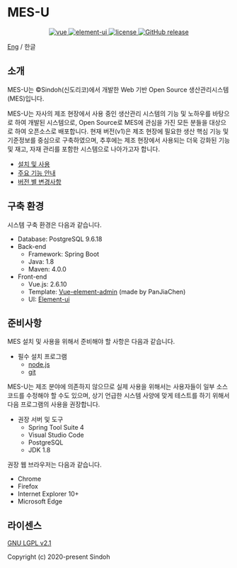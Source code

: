 # MES-U

<p align="center">
  <a href="https://github.com/vuejs/vue">
    <img src="https://img.shields.io/badge/vue-2.6.10-brightgreen.svg" alt="vue">
  </a>
  <a href="https://element.eleme.io">
    <img src="https://img.shields.io/badge/element--ui-2.7.0-brightgreen.svg" alt="element-ui">
  </a>
  <a href="./LICENSE">
    <img src="https://img.shields.io/badge/license-LGPL_2.1-blue" alt="license">
  </a>
  <a href="https://github.com/sindohmes/MESTEST/releases">
    <img src="https://img.shields.io/badge/release-v1.0-blue" alt="GitHub release">
  </a>
</p>

[Eng](./README.md) / 한글

## 소개

MES-U는 &copy;Sindoh(신도리코)에서 개발한 Web 기반 Open Source 생산관리시스템(MES)입니다. 

MES-U는 자사의 제조 현장에서 사용 중인 생산관리 시스템의 기능 및 노하우를 바탕으로 하여 개발된 시스템으로, Open Source로 MES에 관심을 가진 모든 분들을 대상으로 하여 오픈소스로 배포합니다.
현재 버전(v1)은 제조 현장에 필요한 생산 핵심 기능 및 기준정보를 중심으로 구축하였으며, 추후에는 제조 현장에서 사용되는 더욱 강화된 기능 및 재고, 자재 관리를 포함한 시스템으로 나아가고자 합니다.

+ [설치 및 사용](./Installation.ko-KR.md)
+ [주요 기능 안내](./features.ko-KR.md)
+ [버전 별 변경사항](./version.ko-KR.md)

## 구축 환경

시스템 구축 환경은 다음과 같습니다.

- Database: PostgreSQL 9.6.18
- Back-end
  + Framework: Spring Boot
  + Java: 1.8
  + Maven: 4.0.0
- Front-end
  + Vue.js: 2.6.10
  + Template: [Vue-element-admin](https://github.com/PanJiaChen/vue-element-admin) (made by PanJiaChen)
  + UI: [Element-ui](https://element.eleme.io)

## 준비사항

MES 설치 및 사용을 위해서 준비해야 할 사항은 다음과 같습니다.

- 필수 설치 프로그램
  + [node.js](https://nodejs.org/) 
  + [git](https://git-scm.com/)

MES-U는 제조 분야에 의존하지 않으므로 실제 사용을 위해서는 사용자들이 일부 소스코드를 수정해야 할 수도 있으며, 상기 언급한 시스템 사양에 맞게 테스트를 하기 위해서 다음 프로그램의 사용을 권장합니다.
 
- 권장 서버 및 도구
  + Spring Tool Suite 4
  + Visual Studio Code
  + PostgreSQL
  + JDK 1.8
  
권장 웹 브라우저는 다음과 같습니다.

- Chrome 
- Firefox
- Internet Explorer 10+
- Microsoft Edge 

## 라이센스

[GNU LGPL v2.1](./LICENSE)

Copyright (c) 2020-present Sindoh

